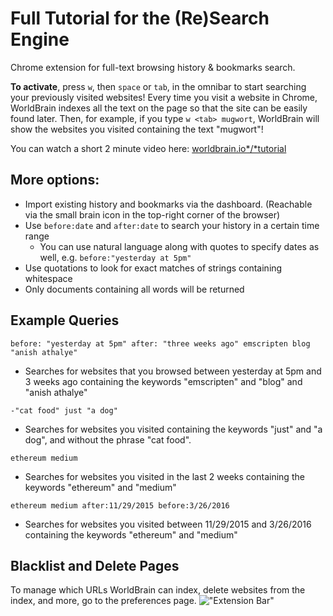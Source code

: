 # Full Tutorial for the (Re)Search Engine

Chrome extension for full-text browsing history & bookmarks search. 

**To activate**, press `w`, then `space` or `tab`, in the omnibar to start searching your previously visited websites! 
Every time you visit a website in Chrome, WorldBrain indexes all the text on the page so that the site can be easily found later. Then, for example, if you type `w <tab> mugwort`, WorldBrain will show the websites you visited containing the text "mugwort"! 

You can watch a short 2 minute video here: [worldbrain.io*/*tutorial](http://worldbrain.io/tutorial)

## More options:
- Import existing history and bookmarks via the dashboard. (Reachable via the small brain icon in the top-right corner of the browser)
- Use `before:date` and `after:date` to search your history in a certain time range
  - You can use natural language along with quotes to specify dates as well, e.g. `before:"yesterday at 5pm"`
- Use quotations to look for exact matches of strings containing whitespace
- Only documents containing all words will be returned

## Example Queries

`before: "yesterday at 5pm" after: "three weeks ago" emscripten blog "anish athalye"` 
- Searches for websites that you browsed between yesterday at 5pm and 3 weeks ago containing the keywords "emscripten" and "blog" and "anish athalye"

`-"cat food" just "a dog"`
- Searches for websites you visited containing the keywords "just" and "a dog", and without the phrase "cat food".

`ethereum medium` 
- Searches for websites you visited in the last 2 weeks containing the keywords "ethereum" and "medium"

`ethereum medium after:11/29/2015 before:3/26/2016` 
- Searches for websites you visited between 11/29/2015 and 3/26/2016 containing the keywords "ethereum" and "medium"

## Blacklist and Delete Pages
To manage which URLs WorldBrain can index, delete websites from the index, and more, go to the preferences page.
!["Extension Bar"](https://cloud.githubusercontent.com/assets/7870039/19575579/98d64ea4-970f-11e6-958b-8bdc9fd87baf.png "Extension Bar")


